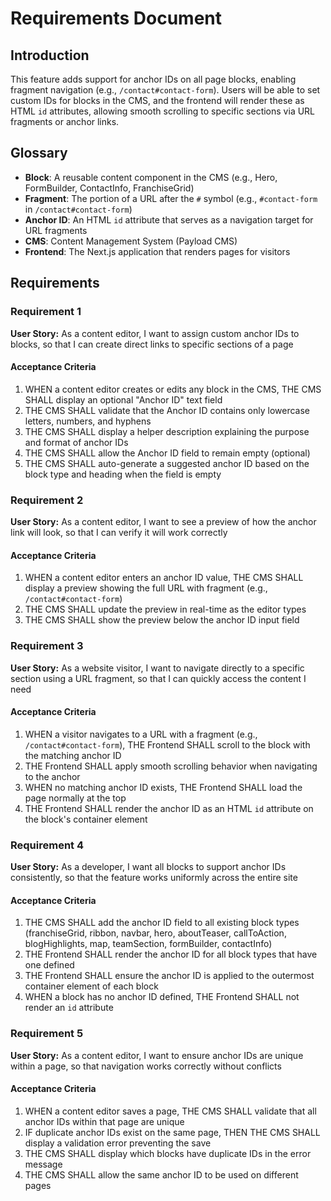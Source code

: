 # Requirements Document

## Introduction

This feature adds support for anchor IDs on all page blocks, enabling fragment navigation (e.g., `/contact#contact-form`). Users will be able to set custom IDs for blocks in the CMS, and the frontend will render these as HTML `id` attributes, allowing smooth scrolling to specific sections via URL fragments or anchor links.

## Glossary

- **Block**: A reusable content component in the CMS (e.g., Hero, FormBuilder, ContactInfo, FranchiseGrid)
- **Fragment**: The portion of a URL after the `#` symbol (e.g., `#contact-form` in `/contact#contact-form`)
- **Anchor ID**: An HTML `id` attribute that serves as a navigation target for URL fragments
- **CMS**: Content Management System (Payload CMS)
- **Frontend**: The Next.js application that renders pages for visitors

## Requirements

### Requirement 1

**User Story:** As a content editor, I want to assign custom anchor IDs to blocks, so that I can create direct links to specific sections of a page

#### Acceptance Criteria

1. WHEN a content editor creates or edits any block in the CMS, THE CMS SHALL display an optional "Anchor ID" text field
2. THE CMS SHALL validate that the Anchor ID contains only lowercase letters, numbers, and hyphens
3. THE CMS SHALL display a helper description explaining the purpose and format of anchor IDs
4. THE CMS SHALL allow the Anchor ID field to remain empty (optional)
5. THE CMS SHALL auto-generate a suggested anchor ID based on the block type and heading when the field is empty

### Requirement 2

**User Story:** As a content editor, I want to see a preview of how the anchor link will look, so that I can verify it will work correctly

#### Acceptance Criteria

1. WHEN a content editor enters an anchor ID value, THE CMS SHALL display a preview showing the full URL with fragment (e.g., `/contact#contact-form`)
2. THE CMS SHALL update the preview in real-time as the editor types
3. THE CMS SHALL show the preview below the anchor ID input field

### Requirement 3

**User Story:** As a website visitor, I want to navigate directly to a specific section using a URL fragment, so that I can quickly access the content I need

#### Acceptance Criteria

1. WHEN a visitor navigates to a URL with a fragment (e.g., `/contact#contact-form`), THE Frontend SHALL scroll to the block with the matching anchor ID
2. THE Frontend SHALL apply smooth scrolling behavior when navigating to the anchor
3. WHEN no matching anchor ID exists, THE Frontend SHALL load the page normally at the top
4. THE Frontend SHALL render the anchor ID as an HTML `id` attribute on the block's container element

### Requirement 4

**User Story:** As a developer, I want all blocks to support anchor IDs consistently, so that the feature works uniformly across the entire site

#### Acceptance Criteria

1. THE CMS SHALL add the anchor ID field to all existing block types (franchiseGrid, ribbon, navbar, hero, aboutTeaser, callToAction, blogHighlights, map, teamSection, formBuilder, contactInfo)
2. THE Frontend SHALL render the anchor ID for all block types that have one defined
3. THE Frontend SHALL ensure the anchor ID is applied to the outermost container element of each block
4. WHEN a block has no anchor ID defined, THE Frontend SHALL not render an `id` attribute

### Requirement 5

**User Story:** As a content editor, I want to ensure anchor IDs are unique within a page, so that navigation works correctly without conflicts

#### Acceptance Criteria

1. WHEN a content editor saves a page, THE CMS SHALL validate that all anchor IDs within that page are unique
2. IF duplicate anchor IDs exist on the same page, THEN THE CMS SHALL display a validation error preventing the save
3. THE CMS SHALL display which blocks have duplicate IDs in the error message
4. THE CMS SHALL allow the same anchor ID to be used on different pages
